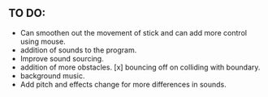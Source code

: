 ## TO DO:
- Can smoothen out the movement of stick and can add more control using mouse.
- addition of sounds to the program.
- Improve sound sourcing.
- addition of more obstacles.
[x] bouncing off on colliding with boundary.
- background music.
- Add pitch and effects change for more differences in sounds.